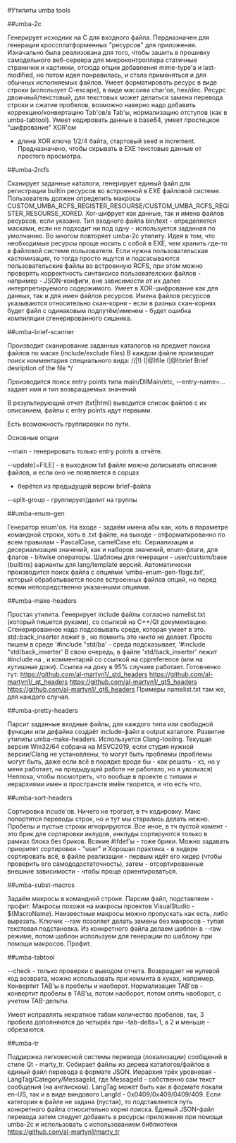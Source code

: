 #Утилиты umba tools


##umba-2c

Генерирует исходник на C для входного файла. Пердназначен для генерации кроссплатформенных
"ресурсов" для приложения.
Изначально была реализована для того, чтобы зашить в прошивку самодельного веб-сервера для 
микроконтроллера статичные странички и картинки, отсюда опции добавления mime-type'а и 
last-modified, но потом идея понравилась, и стала применяться и для обычных исполняемых файлов.
Умеет форматировать ресурс в виде строки (использует C-escape), в виде массива char'ов, hex/dec.
Ресурс двоичный/текстовый, для текстовых может делаться замена перевода строки и сжатие пробелов,
возможно наверно надо добавить коррекцию/конвертацию Tab'ов/в Tab'ы, нормализацию отступов 
(как в umba-tabtool). Умеет кодировать данные в base64, умеет простецкое "шифрование" XOR'ом 
- длина XOR ключа 1/2/4 байта, стартовый seed и increment. Предназначено, чтобы скрывать в EXE 
текстовые данные от простого просмотра.


##umba-2rcfs

Сканирует заданные каталоги, генерирует единый файл для регистрации builtin ресурсов во встроенной 
в EXE файловой системе. Пользователь должен определить макросы 
CUSTOM_UMBA_RCFS_REGISTER_RESOURSE/CUSTOM_UMBA_RCFS_REGISTER_RESOURSE_XORED.
Xor-шифрует как данные, так и имена файлов ресурсов, если указано.
Тип входного файла bin/text - определяется масками, если не подходит ни под одну - используется 
заданная по умолчанию. Во многом повторяет umba-2c утилиту.
Идея в том, что необходимые ресурсы проще носить с собой в EXE, чем хранить где-то в файловой 
системе пользователя. Если нужна пользовательская кастомизация, то тогда просто ищутся и 
подсасываются пользовательские файлы во встроенную RCFS, при этом можно проверять корректность 
синтаксиса пользователских файлов - например - JSON-конфиги, вне зависимости от их далее 
интерпретируемого содержимого. Умеет в XOR-шифрование как для данных, так и для имен файлов ресурсов.
Имена файлов ресурсов указываются относительно скан-корня - если в разных скан-корнях будет файл с 
одинаковым подпутём/именем - будет ошибка компиляции сгенерированного сишника.


##umba-brief-scanner

Производит сканирование заданных каталогов на предмет поиска файлов по маске (include/exclude files)
В каждом файле производит поиск комментария специального вида:
    /*(*|!) (\|@)file
            (\|@)brief Brief desription of the file
    */

Производится поиск entry points типа main/DllMain/etc, --entry-name=... задает имя и тип возвращаемых значений

В результирующий отчет (txt|html) выводится список файлов с их описанием, файлы с entry points идут первыми.

Есть возможность группировки по пути.

Основные опции

--main - генерировать только entry points в отчёте.

--update[=FILE] - в выходном txt файле можно дописывать описания файлов, и если оно не появляется в сорцах
  - берётся из предыдущей версии brief-файла

--split-group - группирует/делит на группы


##umba-enum-gen

Генератор enum'ов. На входе - задаём имена абы как, хоть в параметре командной строки, хоть в .txt файле, 
на выходе - отформатированно по всем правилам - PascalCase, camelCase etc.
Сериализация и десериализация значений, как и наборов значений, enum-флаги, для флагов - bitwise операторы.
Шаблоны для генерации - user/custom/base (builtins) варианты для lang/template версий.
Автоматически производится поиск файла с опциями 'umba-enum-gen-flags.txt', который обрабатывается
после встроенных файлов опций, но перед всеми непосредственно указанными опциями.


##umba-make-headers

Простая утилита.
Генерирует include файлы согласно namelist.txt (который пишется руками), со ссылкой на C++/Qt документацию.
Сгенерированное надо подсовывать среде, которая умеет в это.
std::back_inserter лежит в <iterator>, но помнить это никто не делает.
Просто пишем в среде '#include "std/ba' - среда подсказывает, '#include "std/back_inserter'
В свою очередь, в файле 'std/back_inserter' лежит #include на <iterator>, и комментарий со ссылкой на cppreference
(или на кутишные доки).
Ссылка на доку в 95% случаев работает.
Готовченко тут:
https://github.com/al-martyn1/_std_headers
https://github.com/al-martyn1/_qt_headers
https://github.com/al-martyn1/_qt5_headers
https://github.com/al-martyn1/_qt6_headers
Примеры namelist.txt там же, для каждого случая.


##umba-pretty-headers

Парсит заданные входные файлы, для каждого типа или свободной функции или дефайна создаёт include-файл в output каталоге.
Развитие утилиты umba-make-headers. Используется Clang-tooling. Текущая версия Win32/64 собрана на MSVC2019,
если студия нужной версии/Clang не установлены, то могут быть проблемы (проблемы могут быть, даже если всё в 
порядке вроде бы - как решать - хз, но у меня работает, на предыдущей работе не работало, но я уволился)
Неплоха, чтобы посмотреть, что вообще в проекте с типами и иерархиями имен и пространств имён творится, и что есть что.


##umba-sort-headers

Сортировка incude'ов. Ничего не трогает, в тч кодировку. Макс попортятся переводы строк, но и тут мы старались делать нежно.
Пробелы и пустые строки игнорируются. Все иное, в тч пустой комент - это брик для сортировки иклудов, 
инклуды сортируются только в рамках блока без бриков. Всякие #ifdef'ы - тоже брики.
Можно задавать приоритет сортировки - "user" и <system>
Хорошая практика - в хидере сортировать всё, в файле реализации - первым идёт его хидер (чтобы проверить его самододостаточность),
затем - отсортированные внешние зависимости - чтобы проще ориентироваться.


##umba-subst-macros

Задаём макросы в командной строке. Парсим файл, подставляем - профит. Макросы похожи на макросы проектов VisualStudio - $(MacroName).
Неизвестные макросы можно пропускать как есть, либо вырезать.
Ключик --raw позоляет делать замены без макросов - тупая текстовая подстановка. Из конкретного файла делаем шаблон в --raw режиме, 
потом шаблон используем для генерации по шаблону при помощи макросов. Профит.


##umba-tabtool

--check - только проверки с выводом отчета. Возвращает не нулевой код возврата, можно использовать при коммита в хуках, например.
Конвертит TAB'ы в пробелы и наоборот.
Нормализация TAB'ов - конвертит пробелы в TAB'ы, потом наоборот, потом опять наоборот, с учетом TAB-дельты.

Умеет исправлять некратное табам количество пробелов, так, 3 пробела дополняются до четырёх при -tab-delta=1, а 2 и меньше - обрезаются.


##umba-tr

Поддержка легковесной системы перевода (локализации) сообщений в стиле Qt - marty_tr.
Собирает файлы из дерева каталогов/файлов в единый файл перевода в формате JSON. Иерархия трёх уровневая - LangTag/Category/MessageId,
где MessageId - собственно сам текст сообщения (на англиском). LangTag может быть как в формате локали en-US, так и в виде виндового
LangId - 0x0409/0x409/0409/409. Если категория в файле не задана (пустая), то подставляется путь конкретного файла относительно корня поиска.
Единый JSON-файл перевода затем следует добавить в ресурсы приложения при помощи umba-2c и использовать с использованием библиотеки 
https://github.com/al-martyn1/marty_tr

